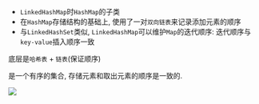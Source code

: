 - `LinkedHashMap`时`HashMap`的子类
- 在`HashMap`存储结构的基础上, 使用了一对`双向链表`来记录添加元素的顺序
- 与`LinkedHashSet`类似, `LinkedHashMap`可以维护`Map`的迭代顺序: 迭代顺序与`key-value`插入顺序一致





底层是`哈希表` + `链表`(保证顺序) 

是一个有序的集合, 存储元素和取出元素的顺序是一致的.

![](https://pic.superbed.cn/item/5da2919a9dc6d64c08da4d67.jpg)




